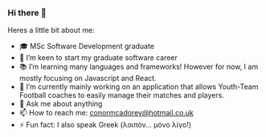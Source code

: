 ### Hi there 👋

Heres a little bit about me:

- 🎓 MSc Software Development graduate 
- 🤝 I’m keen to start my graduate software career
- 📚 I’m learning many languages and frameworks! However for now, I am mostly focusing on Javascript and React. 
- 📱 I’m currently mainly working on an application that allows Youth-Team Football coaches to easily manage their matches and players. 
- 💬 Ask me about anything
- 📫 How to reach me: conormcadorey@hotmail.co.uk
- ⚡ Fun fact: I also speak Greek (λοιπόν... μόνο λίγο!)

